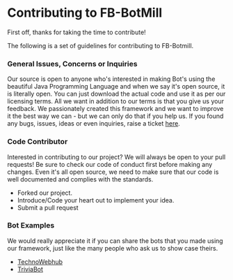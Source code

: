 # Contributing to FB-BotMill

First off, thanks for taking the time to contribute!

The following is a set of guidelines for contributing to FB-Botmill.

**<h3>General Issues, Concerns or Inquiries</h3>**
Our source is open to anyone who's interested in making Bot's using the beautiful Java Programming Language and when we say it's open source, it is literally open. You can just download the actual code and use it as per our licensing terms. All we want in addition to our terms is that you give us your feedback. We passionately created this framework and we want to improve it the best way we can - but we can only do that if you help us. If you found any bugs, issues, ideas or even inquiries, raise a ticket [here](https://github.com/BotMill/fb-botmill/issues).

**<h3>Code Contributor</h3>**
Interested in contributing to our project? We will always be open to your pull requests! Be sure to check our code of conduct first before making any changes. Even it's all open source, we need to make sure that our code is well documented and complies with the standards.

- Forked our project.
- Introduce/Code your heart out to implement your idea.
- Submit a pull request

**<h3>Bot Examples</h3>**
We would really appreciate it if you can share the bots that you made using our framework, just like the many people who ask us to show case theirs.

* [TechnoWebhub](https://www.facebook.com/twebhub/?fref=ts)
* [TriviaBot](https://www.facebook.com/TriviaBot-338552286519777/)
